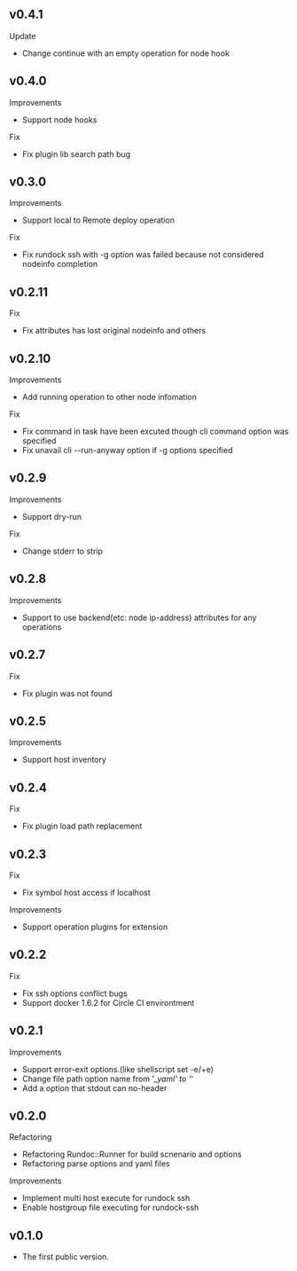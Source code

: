 ## v0.4.1

Update

- Change continue with an empty operation for node hook

## v0.4.0

Improvements

- Support node hooks

Fix

- Fix plugin lib search path bug

## v0.3.0

Improvements

- Support local to Remote deploy operation

Fix

- Fix rundock ssh with -g option was failed because not considered nodeinfo completion

## v0.2.11

Fix

- Fix attributes has lost original nodeinfo and others

## v0.2.10

Improvements

- Add running operation to other node infomation

Fix

- Fix command in task have been excuted though cli command option was specified
- Fix unavail cli --run-anyway option if -g options specified

## v0.2.9

Improvements

- Support dry-run

Fix

- Change stderr to strip

## v0.2.8

Improvements

- Support to use backend(etc: node ip-address) attributes for any operations

## v0.2.7

Fix

- Fix plugin was not found

## v0.2.5

Improvements

- Support host inventory

## v0.2.4

Fix

- Fix plugin load path replacement

## v0.2.3

Fix

- Fix symbol host access if localhost

Improvements

- Support operation plugins for extension

## v0.2.2

Fix

- Fix ssh options conflict bugs
- Support docker 1.6.2 for Circle CI environtment

## v0.2.1

Improvements

- Support error-exit options.(like shellscript set -e/+e)
- Change file path option name from '*_yaml' to '*'
- Add a option that stdout can no-header

## v0.2.0

Refactoring

- Refactoring Rundoc::Runner for build scnenario and options
- Refactoring parse options and yaml files

Improvements

- Implement multi host execute for rundock ssh
- Enable hostgroup file executing for rundock-ssh

## v0.1.0

- The first public version.
